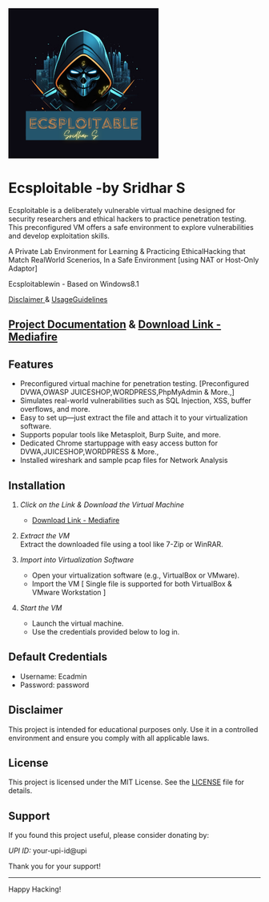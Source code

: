 <img src="ECSPLOITABLE.png" alt="Description" width="300">


# Ecsploitable -by Sridhar S   

Ecsploitable is a deliberately vulnerable virtual machine designed for security researchers and ethical hackers to practice penetration testing. This preconfigured VM offers a safe environment to explore vulnerabilities and develop exploitation skills.  

A Private Lab Environment for Learning & Practicing EthicalHacking that Match RealWorld Scenerios, In a Safe Environment [using NAT or Host-Only Adaptor]

Ecsploitablewin   - Based on Windows8.1

[ Disclaimer ](https://drive.google.com/file/d/1DaX_Rm4t4WAPNj-qZgWHLAv30xu4QQDD/view?usp=sharing)   &  [ UsageGuidelines ](https://drive.google.com/file/d/1mSjTNZeezXlH2ESt1y6EFD71HKbcgi8c/view?usp=sharing)

## [Project Documentation](https://drive.google.com/file/d/1BdIXxZTYmg0Q8Bo-_bwDBqi_Al2JyyM4/view?usp=sharing) & [Download Link - Mediafire](https://www.mediafire.com/file/9cbpyndnhyzzl0o/Ecsploitablewin.7z/file) 

## Features  
- Preconfigured virtual machine for penetration testing. [Preconfigured DVWA,OWASP JUICESHOP,WORDPRESS,PhpMyAdmin & More.,]
- Simulates real-world vulnerabilities such as SQL Injection, XSS, buffer overflows, and more.  
- Easy to set up—just extract the file and attach it to your virtualization software.  
- Supports popular tools like Metasploit, Burp Suite, and more.
- Dedicated Chrome startuppage with easy access button for DVWA,JUICESHOP,WORDPRESS & More.,
- Installed wireshark and sample pcap files for Network Analysis  

## Installation  

1. *Click on the Link & Download the Virtual Machine*  
   - [Download Link - Mediafire](https://www.mediafire.com/file/9cbpyndnhyzzl0o/Ecsploitablewin.7z/file)  

2. *Extract the VM*  
   Extract the downloaded file using a tool like 7-Zip or WinRAR.  

3. *Import into Virtualization Software*  
   - Open your virtualization software (e.g., VirtualBox or VMware).  
   - Import the VM [ Single file is supported for both VirtualBox & VMware Workstation ] 

4. *Start the VM*  
   - Launch the virtual machine.  
   - Use the credentials provided below to log in.  

## Default Credentials  
- Username: Ecadmin  
- Password: password  
  
## Disclaimer  
This project is intended for educational purposes only. Use it in a controlled environment and ensure you comply with all applicable laws.  

## License  
This project is licensed under the MIT License. See the [LICENSE](./LICENSE) file for details.  

## Support  

If you found this project useful, please consider donating by:  

*UPI ID:* your-upi-id@upi  

Thank you for your support!  

---

Happy Hacking!
